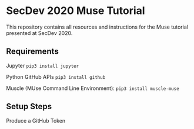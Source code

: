 # SecDev 2020 Muse Tutorial

This repository contains all resources and instructions for the Muse tutorial presented at SecDev 2020.

## Requirements
Jupyter
  `pip3 install jupyter`

Python GitHub APIs
  `pip3 install github`

Muscle (MUse Command Line Environment):
  `pip3 install muscle-muse`

## Setup Steps
Produce a GitHub Token
